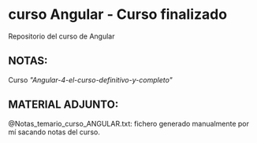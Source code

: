 # curso Angular - Curso finalizado
Repositorio del curso de Angular

## NOTAS:
Curso _"Angular-4-el-curso-definitivo-y-completo"_

## MATERIAL ADJUNTO:
@Notas_temario_curso_ANGULAR.txt: fichero generado manualmente por mí sacando notas del curso.
